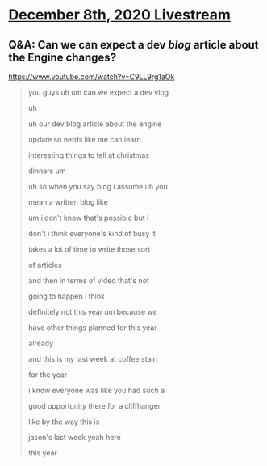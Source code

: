 # [December 8th, 2020 Livestream](../2020-12-08.md)
## Q&A: Can we can expect a dev *blog* article about the Engine changes?
https://www.youtube.com/watch?v=C9LL9rg1aOk
> you guys uh um can we expect a dev vlog
> 
> uh
> 
> uh our dev blog article about the engine
> 
> update so nerds like me can learn
> 
> interesting things to tell at christmas
> 
> dinners um
> 
> uh so when you say blog i assume uh you
> 
> mean a written blog like
> 
> um i don't know that's possible but i
> 
> don't i think everyone's kind of busy it
> 
> takes a lot of time to write those sort
> 
> of articles
> 
> and then in terms of video that's not
> 
> going to happen i think
> 
> definitely not this year um because we
> 
> have other things planned for this year
> 
> already
> 
> and this is my last week at coffee stain
> 
> for the year
> 
> i know everyone was like you had such a
> 
> good opportunity there for a cliffhanger
> 
> like by the way this is
> 
> jason's last week yeah here
> 
> this year
> 
